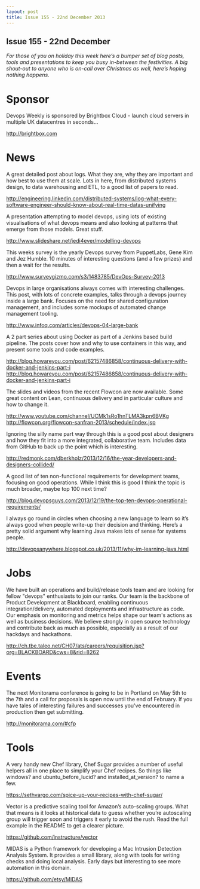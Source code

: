 ```yaml
---
layout: post
title: Issue 155 - 22nd December 2013
---
```


## Issue 155 - 22nd December

_For those of you on holiday this week here’s a bumper set of blog posts, tools and presentations to keep you busy in-between the festivities. A big shout-out to anyone who is on-call over Christmas as well, here’s hoping nothing happens._


Sponsor
======

Devops Weekly is sponsored by Brightbox Cloud - launch cloud servers in multiple UK datacentres in seconds...

http://brightbox.com


News
====

A great detailed post about logs. What they are, why they are important and how best to use them at scale. Lots in here, from distributed systems design, to data warehousing and ETL, to a good list of papers to read.

http://engineering.linkedin.com/distributed-systems/log-what-every-software-engineer-should-know-about-real-time-datas-unifying


A presentation attempting to model devops, using lots of existing visualisations of what devops means and also looking at patterns that emerge from those models. Great stuff.

http://www.slideshare.net/jedi4ever/modelling-devops


This weeks survey is the yearly Devops survey from PuppetLabs, Gene Kim and Jez Humble. 10 minutes of interesting questions (and a few prizes) and then a wait for the results.

http://www.surveygizmo.com/s3/1483785/DevOps-Survey-2013


Devops in large organisations always comes with interesting challenges. This post, with lots of concrete examples, talks through a devops journey inside a large bank. Focuses on the need for shared configuration management, and includes some mockups of automated change management tooling.

http://www.infoq.com/articles/devops-04-large-bank


A 2 part series about using Docker as part of a Jenkins based build pipeline. The posts cover how and why to use containers in this way, and present some tools and code examples.

http://blog.howareyou.com/post/62157486858/continuous-delivery-with-docker-and-jenkins-part-i
http://blog.howareyou.com/post/62157486858/continuous-delivery-with-docker-and-jenkins-part-i


The slides and videos from the recent Flowcon are now available. Some great content on Lean, continuous delivery and in particular culture and how to change it.

http://www.youtube.com/channel/UCMk1sRo1hnTLMA3kpn6BVKg
http://flowcon.org/flowcon-sanfran-2013/schedule/index.jsp


Ignoring the silly name part way through this is a good post about designers and how they fit into a more integrated, collaborative team. Includes data from GitHub to back up the point which is interesting.

http://redmonk.com/dberkholz/2013/12/16/the-year-developers-and-designers-collided/


A good list of ten non-functional requirements for development teams, focusing on good operations. While I think this is good I think the topic is much broader, maybe top 100 next time?

http://blog.devopsguys.com/2013/12/19/the-top-ten-devops-operational-requirements/


I always go round in circles when choosing a new language to learn so it’s always good when people write-up their decision and thinking. Here’s a pretty solid argument why learning Java makes lots of sense for systems people.

http://devopsanywhere.blogspot.co.uk/2013/11/why-im-learning-java.html


Jobs
====

We have built an operations and build/release tools team and are looking for fellow "devops" enthusiasts to join our ranks. Our team is the backbone of Product Development at Blackboard, enabling continuous integration/delivery, automated deployments and infrastructure as code. Our emphasis on monitoring and metrics helps shape our team's actions as well as business decisions. We believe strongly in open source technology and contribute back as much as possible, especially as a result of our hackdays and hackathons.

http://ch.tbe.taleo.net/CH07/ats/careers/requisition.jsp?org=BLACKBOARD&cws=8&rid=8262


Events
=====

The next Monitorama conference is going to be in Portland on May 5th to the 7th and a call for proposals is open now until the end of February. If you have tales of interesting failures and successes you've encountered in production then get submitting.

http://monitorama.com/#cfp


Tools
====

A very handy new Chef library, Chef Sugar provides a number of useful helpers all in one place to simplify your Chef recipes. So things like windows? and ubuntu_before_lucid? and installed_at_version? to name a few.

https://sethvargo.com/spice-up-your-recipes-with-chef-sugar/


Vector is a predictive scaling tool for Amazon’s auto-scaling groups. What that means is it looks at historical data to guess whether you’re autoscaling group will trigger soon and triggers it early to avoid the rush. Read the full example in the README to get a clearer picture.

https://github.com/instructure/vector


MIDAS is a Python framework for developing a Mac Intrusion Detection Analysis System. It provides a small library, along with tools for writing checks and doing local analysis. Early days but interesting to see more automation in this domain.

https://github.com/etsy/MIDAS 
